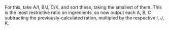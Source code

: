 For this, take A/I, B/J, C/K, and sort these, taking the smallest of them. This is the most restrictive ratio on ingredients, so now output each A, B, C subtracting the previously-calculated ration, multipled by the respective I, J, K.
